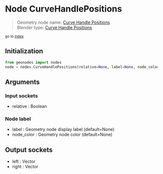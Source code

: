 
# Node CurveHandlePositions

> Geometry node name: [Curve Handle Positions](https://docs.blender.org/manual/en/latest/modeling/geometry_nodes/curve/curve_handle_position.html)<br>
  Blender type: [Curve Handle Positions](https://docs.blender.org/api/current/bpy.types.GeometryNodeInputCurveHandlePositions.html)
  
<sub>go to [index](/docs/index.md)</sub>

## Initialization

```python
from geonodes import nodes
node = nodes.CurveHandlePositions(relative=None, label=None, node_color=None)
```



## Arguments


### Input sockets

- relative : Boolean

### Node label

- label : Geometry node display label (default=None)
- node_color : Geometry node color (default=None)

## Output sockets

- left : Vector
- right : Vector
